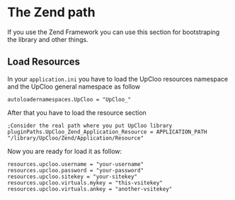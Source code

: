 # The Zend path

If you use the Zend Framework you can use this section
for bootstraping the library and other things.

## Load Resources

In your ```application.ini``` you have to load the UpCloo
resources namespace and the UpCloo general namespace as follow

```
autoloadernamespaces.UpCloo = "UpCloo_"
```

After that you have to load the resource section

```
;Consider the real path where you put UpCloo library
pluginPaths.UpCloo_Zend_Application_Resource = APPLICATION_PATH "/library/UpCloo/Zend/Application/Resource"
```

Now you are ready for load it as follow:

```
resources.upcloo.username = "your-username"
resources.upcloo.password = "your-password"
resources.upcloo.sitekey = "your-sitekey"
resources.upcloo.virtuals.mykey = "this-vsitekey"
resources.upcloo.virtuals.ankey = "another-vsitekey"
```
